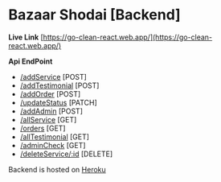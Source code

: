 # Bazaar Shodai [Backend]
**Live Link**
[https://go-clean-react.web.app/](https://go-clean-react.web.app/)


**Api EndPoint**

-   [/addService](https://goclean-react.herokuapp.com/addService)  [POST]
-   [/addTestimonial](https://goclean-react.herokuapp.com/addTestimonial)  [POST]
-   [/addOrder](https://goclean-react.herokuapp.com/addOrder)  [POST]
-   [/updateStatus](https://goclean-react.herokuapp.com/updateStatus)  [PATCH]
-   [/addAdmin](https://goclean-react.herokuapp.com/addAdmin)  [POST]
-   [/allService](https://goclean-react.herokuapp.com/allService)  [GET]
-   [/orders](https://goclean-react.herokuapp.com/orders)  [GET]
-   [/allTestimonial](https://goclean-react.herokuapp.com/allTestimonial)  [GET]
-   [/adminCheck](https://goclean-react.herokuapp.com/adminCheck)  [GET]
-   [/deleteService/:id](https://goclean-react.herokuapp.com/deleteService/:id)  [DELETE]



Backend is hosted on [Heroku](https://goclean-react.herokuapp.com/)

